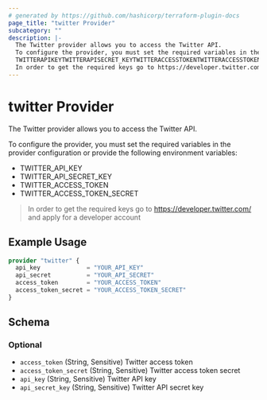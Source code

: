 ```yaml
---
# generated by https://github.com/hashicorp/terraform-plugin-docs
page_title: "twitter Provider"
subcategory: ""
description: |-
  The Twitter provider allows you to access the Twitter API.
  To configure the provider, you must set the required variables in the provider configuration or provide the following environment variables:
  TWITTERAPIKEYTWITTERAPISECRET_KEYTWITTERACCESSTOKENTWITTERACCESSTOKEN_SECRET
  In order to get the required keys go to https://developer.twitter.com/ and apply for a developer account
---
```


# twitter Provider

The Twitter provider allows you to access the Twitter API.

To configure the provider, you must set the required variables in the provider configuration or provide the following environment variables:

- TWITTER_API_KEY
- TWITTER_API_SECRET_KEY
- TWITTER_ACCESS_TOKEN
- TWITTER_ACCESS_TOKEN_SECRET

> In order to get the required keys go to https://developer.twitter.com/ and apply for a developer account

## Example Usage

```terraform
provider "twitter" {
  api_key             = "YOUR_API_KEY"
  api_secret          = "YOUR_API_SECRET"
  access_token        = "YOUR_ACCESS_TOKEN"
  access_token_secret = "YOUR_ACCESS_TOKEN_SECRET"
}
```

<!-- schema generated by tfplugindocs -->
## Schema

### Optional

- `access_token` (String, Sensitive) Twitter access token
- `access_token_secret` (String, Sensitive) Twitter access token secret
- `api_key` (String, Sensitive) Twitter API key
- `api_secret_key` (String, Sensitive) Twitter API secret key
